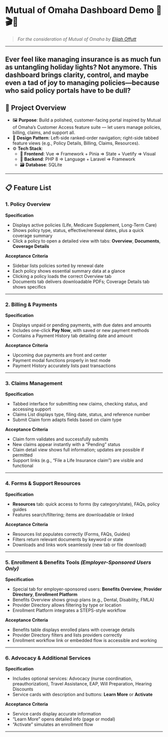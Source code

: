 # Mutual of Omaha Dashboard Demo 📅🎬🚀
> *For the consideration of Mutual of Omaha by [Elijah Offutt](https://elijahoffutt.com)*
---
**Ever feel like managing insurance is as much fun as untangling holiday lights? Not anymore.** This dashboard brings clarity, control, and maybe even a tad of joy to managing policies—because who said policy portals have to be dull?
---
## 👷 Project Overview  
- 🖼️ **Purpose**:  Build a polished, customer-facing portal inspired by Mutual of Omaha’s Customer Access feature suite — let users manage policies, billing, claims, and support all.
- 🧩 **Design Pattern**:  Left-side ranked-order navigation; right-side tabbed feature views (e.g., Policy Details, Billing, Claims, Resources).  
- ⚙️ **Tech Stack**:  
  - 👨 **Frontend**: Vue => Framework + Pinia => State + Vuetify => Visual  
  - 🧠 **Backend**: PHP 8 => Language + Laravel => Framework  
  - 🗃️ **Database**: SQLite 

---
## 📋 Feature List
### 1. Policy Overview  
**Specification**  
- Displays active policies (Life, Medicare Supplement, Long-Term Care)  
- Shows policy type, status, effective/renewal dates, plus a quick coverage summary  
- Click a policy to open a detailed view with tabs: **Overview**, **Documents**, **Coverage Details**

**Acceptance Criteria**  
-  Sidebar lists policies sorted by renewal date  
-  Each policy shows essential summary data at a glance  
-  Clicking a policy loads the correct Overview tab  
-  Documents tab delivers downloadable PDFs; Coverage Details tab shows specifics

---

### 2. Billing & Payments  
**Specification**  
- Displays unpaid or pending payments, with due dates and amounts  
- Includes one-click **Pay Now**, with saved or new payment methods  
- Contains a Payment History tab detailing date and amount

**Acceptance Criteria**  
-  Upcoming due payments are front and center  
-  Payment modal functions properly in test mode  
-  Payment History accurately lists past transactions

---

### 3. Claims Management  
**Specification**  
- Tabbed interface for submitting new claims, checking status, and accessing support  
- Claims List displays type, filing date, status, and reference number  
- Submit Claim form adapts fields based on claim type

**Acceptance Criteria**  
-  Claim form validates and successfully submits  
-  New claims appear instantly with a “Pending” status  
-  Claim detail view shows full information; updates are possible if permitted  
-  Support links (e.g., “File a Life Insurance claim”) are visible and functional

---

### 4. Forms & Support Resources  
**Specification**  
- **Resources** tab: quick access to forms (by category/state), FAQs, policy guides  
- Features search/filtering; items are downloadable or linked

**Acceptance Criteria**  
-  Resources list populates correctly (Forms, FAQs, Guides)  
-  Filters return relevant documents by keyword or state  
-  Downloads and links work seamlessly (new tab or file download)

---

### 5. Enrollment & Benefits Tools *(Employer-Sponsored Users Only)*  
**Specification**  
- Special tab for employer-sponsored users: **Benefits Overview**, **Provider Directory**, **Enrollment Platform**  
- Benefits Overview shows group plans (e.g., Dental, Disability, FMLA)  
- Provider Directory allows filtering by type or location  
- Enrollment Platform integrates a STEPS-style workflow

**Acceptance Criteria**  
-  Benefits table displays enrolled plans with coverage details  
-  Provider Directory filters and lists providers correctly  
-  Enrollment workflow link or embedded flow is accessible and working

---

### 6. Advocacy & Additional Services  
**Specification**  
- Includes optional services: Advocacy (nurse coordination, preauthorization), Travel Assistance, EAP, Will Preparation, Hearing Discounts  
- Service cards with description and buttons: **Learn More** or **Activate**

**Acceptance Criteria**  
-  Service cards display accurate information  
-  “Learn More” opens detailed info (page or modal)  
-  “Activate” simulates an enrollment flow

---

